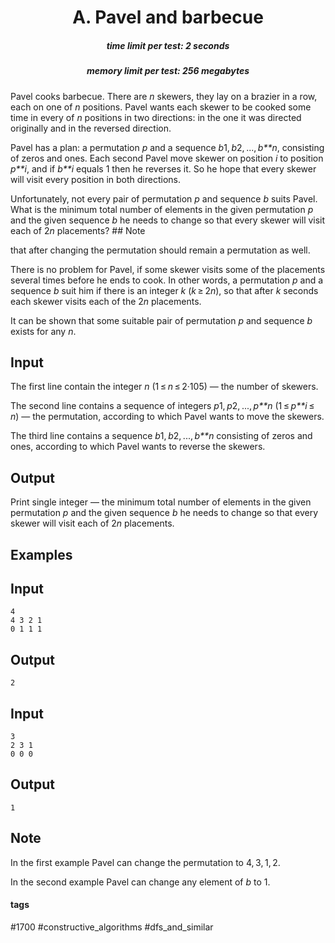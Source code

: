 <h1 style='text-align: center;'> A. Pavel and barbecue</h1>

<h5 style='text-align: center;'>time limit per test: 2 seconds</h5>
<h5 style='text-align: center;'>memory limit per test: 256 megabytes</h5>

Pavel cooks barbecue. There are *n* skewers, they lay on a brazier in a row, each on one of *n* positions. Pavel wants each skewer to be cooked some time in every of *n* positions in two directions: in the one it was directed originally and in the reversed direction.

Pavel has a plan: a permutation *p* and a sequence *b*1, *b*2, ..., *b**n*, consisting of zeros and ones. Each second Pavel move skewer on position *i* to position *p**i*, and if *b**i* equals 1 then he reverses it. So he hope that every skewer will visit every position in both directions.

Unfortunately, not every pair of permutation *p* and sequence *b* suits Pavel. What is the minimum total number of elements in the given permutation *p* and the given sequence *b* he needs to change so that every skewer will visit each of 2*n* placements? ## Note

 that after changing the permutation should remain a permutation as well.

There is no problem for Pavel, if some skewer visits some of the placements several times before he ends to cook. In other words, a permutation *p* and a sequence *b* suit him if there is an integer *k* (*k* ≥ 2*n*), so that after *k* seconds each skewer visits each of the 2*n* placements.

It can be shown that some suitable pair of permutation *p* and sequence *b* exists for any *n*.

## Input

The first line contain the integer *n* (1 ≤ *n* ≤ 2·105) — the number of skewers.

The second line contains a sequence of integers *p*1, *p*2, ..., *p**n* (1 ≤ *p**i* ≤ *n*) — the permutation, according to which Pavel wants to move the skewers.

The third line contains a sequence *b*1, *b*2, ..., *b**n* consisting of zeros and ones, according to which Pavel wants to reverse the skewers.

## Output

Print single integer — the minimum total number of elements in the given permutation *p* and the given sequence *b* he needs to change so that every skewer will visit each of 2*n* placements.

## Examples

## Input


```
4  
4 3 2 1  
0 1 1 1  

```
## Output


```
2  

```
## Input


```
3  
2 3 1  
0 0 0  

```
## Output


```
1  

```
## Note

In the first example Pavel can change the permutation to 4, 3, 1, 2.

In the second example Pavel can change any element of *b* to 1.



#### tags 

#1700 #constructive_algorithms #dfs_and_similar 